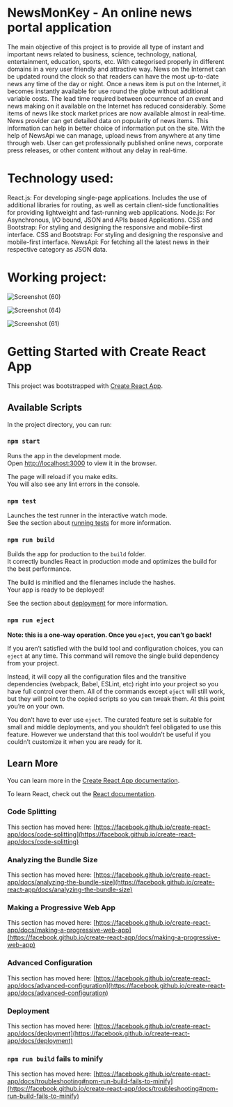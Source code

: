 # NewsMonKey - An online news portal application


The main objective of this project is to provide all type of instant and important news related to business, science, technology, national, entertainment, education, sports, etc. With categorised properly in different domains in a very user friendly and attractive way. News on the Internet can be updated round the clock so that readers can have the most up-to-date news any time of the day or night. Once a news item is put on the Internet, it becomes instantly available for use round the globe without additional variable costs.
The lead time required between occurrence of an event and news making on it available on the Internet has reduced considerably. Some items of news like stock market prices are now available almost in real-time. News provider can get detailed data on popularity of news items. This information can help in better choice of information put on the site.
With the help of NewsApi we can manage, upload news from anywhere at any time through web. User can get professionally published online news, corporate press releases, or other content without any delay in real-time.


# Technology used:
React.js: For developing single-page applications. Includes the use of additional libraries for routing, as well as certain client-side functionalities for providing lightweight and fast-running web applications.
Node.js: For Asynchronous, I/O bound, JSON and APIs based Applications. CSS and Bootstrap: For styling and designing the responsive and mobile-first interface.
CSS and Bootstrap: For styling and designing the responsive and mobile-first interface.
NewsApi: For fetching all the latest news in their respective category as JSON data.


# Working project:


![Screenshot (60)](https://user-images.githubusercontent.com/56975199/163700783-98729023-f6ed-4638-8ee8-7a97a533bdd1.png)


![Screenshot (64)](https://user-images.githubusercontent.com/56975199/163700785-1c6aae20-9bc5-47ac-91a9-ea404f87b94d.png)


![Screenshot (61)](https://user-images.githubusercontent.com/56975199/163700790-1005d242-c45e-466e-9550-94d32213b168.png)







# Getting Started with Create React App

This project was bootstrapped with [Create React App](https://github.com/facebook/create-react-app).

## Available Scripts

In the project directory, you can run:

### `npm start`

Runs the app in the development mode.\
Open [http://localhost:3000](http://localhost:3000) to view it in the browser.

The page will reload if you make edits.\
You will also see any lint errors in the console.

### `npm test`

Launches the test runner in the interactive watch mode.\
See the section about [running tests](https://facebook.github.io/create-react-app/docs/running-tests) for more information.

### `npm run build`

Builds the app for production to the `build` folder.\
It correctly bundles React in production mode and optimizes the build for the best performance.

The build is minified and the filenames include the hashes.\
Your app is ready to be deployed!

See the section about [deployment](https://facebook.github.io/create-react-app/docs/deployment) for more information.

### `npm run eject`

**Note: this is a one-way operation. Once you `eject`, you can’t go back!**

If you aren’t satisfied with the build tool and configuration choices, you can `eject` at any time. This command will remove the single build dependency from your project.

Instead, it will copy all the configuration files and the transitive dependencies (webpack, Babel, ESLint, etc) right into your project so you have full control over them. All of the commands except `eject` will still work, but they will point to the copied scripts so you can tweak them. At this point you’re on your own.

You don’t have to ever use `eject`. The curated feature set is suitable for small and middle deployments, and you shouldn’t feel obligated to use this feature. However we understand that this tool wouldn’t be useful if you couldn’t customize it when you are ready for it.

## Learn More

You can learn more in the [Create React App documentation](https://facebook.github.io/create-react-app/docs/getting-started).

To learn React, check out the [React documentation](https://reactjs.org/).

### Code Splitting

This section has moved here: [https://facebook.github.io/create-react-app/docs/code-splitting](https://facebook.github.io/create-react-app/docs/code-splitting)

### Analyzing the Bundle Size

This section has moved here: [https://facebook.github.io/create-react-app/docs/analyzing-the-bundle-size](https://facebook.github.io/create-react-app/docs/analyzing-the-bundle-size)

### Making a Progressive Web App

This section has moved here: [https://facebook.github.io/create-react-app/docs/making-a-progressive-web-app](https://facebook.github.io/create-react-app/docs/making-a-progressive-web-app)

### Advanced Configuration

This section has moved here: [https://facebook.github.io/create-react-app/docs/advanced-configuration](https://facebook.github.io/create-react-app/docs/advanced-configuration)

### Deployment

This section has moved here: [https://facebook.github.io/create-react-app/docs/deployment](https://facebook.github.io/create-react-app/docs/deployment)

### `npm run build` fails to minify

This section has moved here: [https://facebook.github.io/create-react-app/docs/troubleshooting#npm-run-build-fails-to-minify](https://facebook.github.io/create-react-app/docs/troubleshooting#npm-run-build-fails-to-minify)
